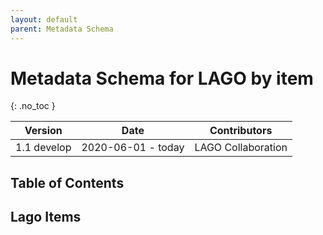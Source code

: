 ```yaml
---
layout: default
parent: Metadata Schema
---
```


# Metadata Schema for LAGO by item
{: .no_toc }

|Version|Date|Contributors|
|-------|----|------------|
| 1.1 develop | 2020-06-01 - today | LAGO Collaboration|

<script src="https://code.jquery.com/jquery-3.2.1.min.js"></script>
<script>
$().ready(function(){
    $.getJSON( "/DMP/schema/lagoSchema.jsonld", function( data ) {
	        $('#text').append(data["@graph"][3]["@id"]); 
	        var data2 = JSON.parse(data); 
        	var graphelements = data["@graph"];
		for (i=1; i<=graphelements.length-1; i++) {
		        var id = data["@graph"][i]["@id"];    
			$('#index').append('<li><a href="#'+id+'"><strong>'+id+'</strong>.</a></li>');
			$('#text').append('<h5 id="'+id+'"><a href="#'+id+'" class="anchor-heading" aria-labelledby="'+id+'"><svg viewBox="0 0 16 16" aria-hidden="true"><use xlink:href="#svg-link"></use></svg></a><strong>'+id+'</strong></h5>');
		}		

    });
});
</script>

## Table of Contents

<div id="index"></div>

## Lago Items

<div id="text"></div>







